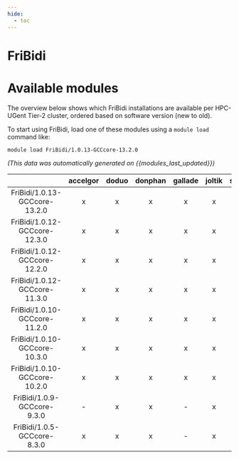 ```yaml
---
hide:
  - toc
---
```


FriBidi
=======

# Available modules


The overview below shows which FriBidi installations are available per HPC-UGent Tier-2 cluster, ordered based on software version (new to old).

To start using FriBidi, load one of these modules using a `module load` command like:

```shell
module load FriBidi/1.0.13-GCCcore-13.2.0
```

*(This data was automatically generated on {{modules_last_updated}})*  

| |accelgor|doduo|donphan|gallade|joltik|shinx|skitty|
| :---: | :---: | :---: | :---: | :---: | :---: | :---: | :---: |
|FriBidi/1.0.13-GCCcore-13.2.0|x|x|x|x|x|x|x|
|FriBidi/1.0.12-GCCcore-12.3.0|x|x|x|x|x|x|x|
|FriBidi/1.0.12-GCCcore-12.2.0|x|x|x|x|x|-|x|
|FriBidi/1.0.12-GCCcore-11.3.0|x|x|x|x|x|x|x|
|FriBidi/1.0.10-GCCcore-11.2.0|x|x|x|x|x|-|x|
|FriBidi/1.0.10-GCCcore-10.3.0|x|x|x|x|x|-|x|
|FriBidi/1.0.10-GCCcore-10.2.0|x|x|x|x|x|-|x|
|FriBidi/1.0.9-GCCcore-9.3.0|-|x|x|-|x|-|x|
|FriBidi/1.0.5-GCCcore-8.3.0|x|x|x|-|x|-|x|
